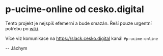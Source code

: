 # p-ucime-online  od cesko.digital

Tento projekt je nejspíš efemerní a bude smazán. Řeší pouze urgentní potřebu po
[wiki](https://github.com/covid19cz/p-skola-online/wiki).

Více viz komunikace na https://slack.cesko.digital kanál `#p-ucime-online`


-- Jáchym
